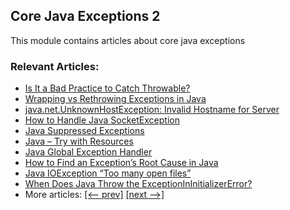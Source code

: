 ## Core Java Exceptions 2

This module contains articles about core java exceptions

### Relevant Articles:

- [Is It a Bad Practice to Catch Throwable?](https://www.baeldung.com/java-catch-throwable-bad-practice)
- [Wrapping vs Rethrowing Exceptions in Java](https://www.baeldung.com/java-wrapping-vs-rethrowing-exceptions)
- [java.net.UnknownHostException: Invalid Hostname for Server](https://www.baeldung.com/java-unknownhostexception)
- [How to Handle Java SocketException](https://www.baeldung.com/java-socketexception)
- [Java Suppressed Exceptions](https://www.baeldung.com/java-suppressed-exceptions)
- [Java – Try with Resources](https://www.baeldung.com/java-try-with-resources)
- [Java Global Exception Handler](https://www.baeldung.com/java-global-exception-handler)
- [How to Find an Exception’s Root Cause in Java](https://www.baeldung.com/java-exception-root-cause)
- [Java IOException “Too many open files”](https://www.baeldung.com/java-too-many-open-files)
- [When Does Java Throw the ExceptionInInitializerError?](https://www.baeldung.com/java-exceptionininitializererror)
- More articles: [[<-- prev]](../core-java-exceptions-1) [[next -->]](../core-java-exceptions-3)

